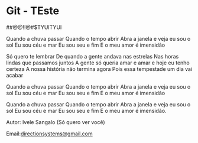 # Git - TEste
##@@!!@#$TYUITYUI

Quando a chuva passar
Quando o tempo abrir
Abra a janela e veja eu sou o sol
Eu sou céu e mar
Eu sou seu e fim
E o meu amor é imensidão

Só quero te lembrar
De quando a gente andava nas estrelas
Nas horas lindas que passamos juntos
A gente só queria amar e amar e hoje eu tenho certeza
A nossa história não termina agora
Pois essa tempestade um dia vai acabar

Quando a chuva passar
Quando o tempo abrir
Abra a janela e veja eu sou o sol
Eu sou céu e mar
Eu sou seu e fim
E o meu amor é imensidão

Quando a chuva passar
Quando o tempo abrir
Abra a janela e veja eu sou o sol
Eu sou céu e mar
Eu sou seu e fim
E o meu amor é imensidão.

Autor: Ivele Sangalo (Só quero ver você)

Email:directionsystems@gmail.com

